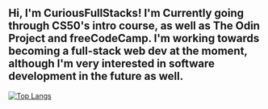 Hi, I'm CuriousFullStacks! I'm Currently going through CS50's intro course, as well as The Odin Project and freeCodeCamp. I'm working towards becoming a full-stack web dev at the moment, although I'm very interested in software development in the future as well. 
-

[![Top Langs](https://github-readme-stats.vercel.app/api/top-langs/?username=CuriousFullStacks&theme=transparent)](https://github.com/anuraghazra/github-readme-stats)

